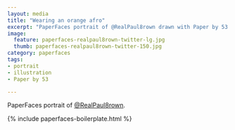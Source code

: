 ```yaml
---
layout: media
title: "Wearing an orange afro"
excerpt: "PaperFaces portrait of @RealPaul8rown drawn with Paper by 53 on an iPad."
image: 
  feature: paperfaces-realpaul8rown-twitter-lg.jpg
  thumb: paperfaces-realpaul8rown-twitter-150.jpg
category: paperfaces
tags: 
- portrait
- illustration
- Paper by 53

---
```


PaperFaces portrait of [@RealPaul8rown](http://twitter.com/RealPaul8rown).

{% include paperfaces-boilerplate.html %}